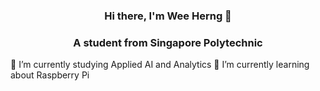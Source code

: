 ### <p align="center">Hi there, I'm Wee Herng 👋</p>
### <p align="center">A student from Singapore Polytechnic</p>

🔭 I’m currently studying Applied AI and Analytics
🌱 I’m currently learning about Raspberry Pi

<!--
**whirly1/whirly1** is a ✨ _special_ ✨ repository because its `README.md` (this file) appears on your GitHub profile.

Here are some ideas to get you started:

- 🔭 I’m currently working on ...
- 🌱 I’m currently learning ...
- 👯 I’m looking to collaborate on ...
- 🤔 I’m looking for help with ...
- 💬 Ask me about ...
- 📫 How to reach me: ...
- 😄 Pronouns: ...
- ⚡ Fun fact: ...
-->
